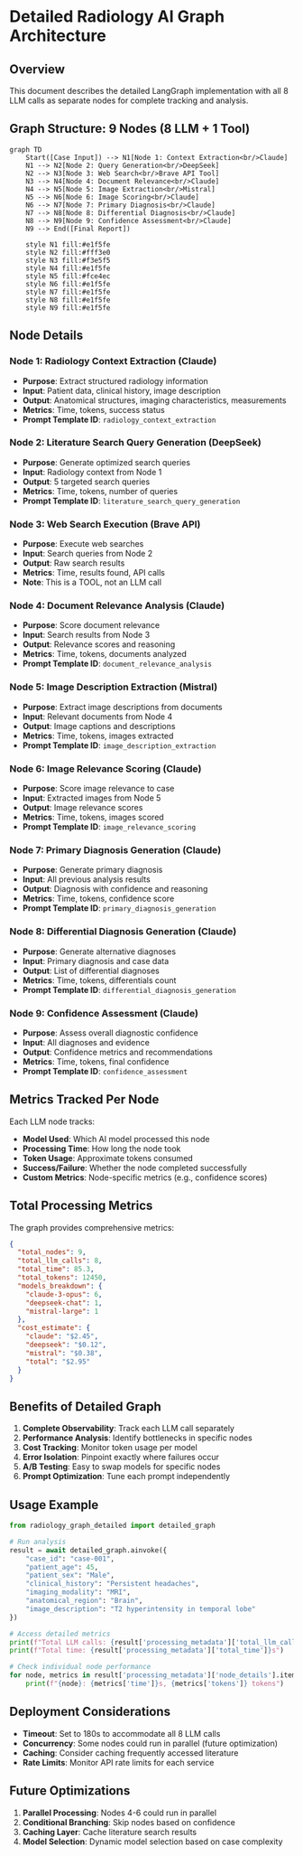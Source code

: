 # Detailed Radiology AI Graph Architecture

## Overview
This document describes the detailed LangGraph implementation with all 8 LLM calls as separate nodes for complete tracking and analysis.

## Graph Structure: 9 Nodes (8 LLM + 1 Tool)

```mermaid
graph TD
    Start([Case Input]) --> N1[Node 1: Context Extraction<br/>Claude]
    N1 --> N2[Node 2: Query Generation<br/>DeepSeek]
    N2 --> N3[Node 3: Web Search<br/>Brave API Tool]
    N3 --> N4[Node 4: Document Relevance<br/>Claude]
    N4 --> N5[Node 5: Image Extraction<br/>Mistral]
    N5 --> N6[Node 6: Image Scoring<br/>Claude]
    N6 --> N7[Node 7: Primary Diagnosis<br/>Claude]
    N7 --> N8[Node 8: Differential Diagnosis<br/>Claude]
    N8 --> N9[Node 9: Confidence Assessment<br/>Claude]
    N9 --> End([Final Report])
    
    style N1 fill:#e1f5fe
    style N2 fill:#fff3e0
    style N3 fill:#f3e5f5
    style N4 fill:#e1f5fe
    style N5 fill:#fce4ec
    style N6 fill:#e1f5fe
    style N7 fill:#e1f5fe
    style N8 fill:#e1f5fe
    style N9 fill:#e1f5fe
```

## Node Details

### Node 1: Radiology Context Extraction (Claude)
- **Purpose**: Extract structured radiology information
- **Input**: Patient data, clinical history, image description
- **Output**: Anatomical structures, imaging characteristics, measurements
- **Metrics**: Time, tokens, success status
- **Prompt Template ID**: `radiology_context_extraction`

### Node 2: Literature Search Query Generation (DeepSeek)
- **Purpose**: Generate optimized search queries
- **Input**: Radiology context from Node 1
- **Output**: 5 targeted search queries
- **Metrics**: Time, tokens, number of queries
- **Prompt Template ID**: `literature_search_query_generation`

### Node 3: Web Search Execution (Brave API)
- **Purpose**: Execute web searches
- **Input**: Search queries from Node 2
- **Output**: Raw search results
- **Metrics**: Time, results found, API calls
- **Note**: This is a TOOL, not an LLM call

### Node 4: Document Relevance Analysis (Claude)
- **Purpose**: Score document relevance
- **Input**: Search results from Node 3
- **Output**: Relevance scores and reasoning
- **Metrics**: Time, tokens, documents analyzed
- **Prompt Template ID**: `document_relevance_analysis`

### Node 5: Image Description Extraction (Mistral)
- **Purpose**: Extract image descriptions from documents
- **Input**: Relevant documents from Node 4
- **Output**: Image captions and descriptions
- **Metrics**: Time, tokens, images extracted
- **Prompt Template ID**: `image_description_extraction`

### Node 6: Image Relevance Scoring (Claude)
- **Purpose**: Score image relevance to case
- **Input**: Extracted images from Node 5
- **Output**: Image relevance scores
- **Metrics**: Time, tokens, images scored
- **Prompt Template ID**: `image_relevance_scoring`

### Node 7: Primary Diagnosis Generation (Claude)
- **Purpose**: Generate primary diagnosis
- **Input**: All previous analysis results
- **Output**: Diagnosis with confidence and reasoning
- **Metrics**: Time, tokens, confidence score
- **Prompt Template ID**: `primary_diagnosis_generation`

### Node 8: Differential Diagnosis Generation (Claude)
- **Purpose**: Generate alternative diagnoses
- **Input**: Primary diagnosis and case data
- **Output**: List of differential diagnoses
- **Metrics**: Time, tokens, differentials count
- **Prompt Template ID**: `differential_diagnosis_generation`

### Node 9: Confidence Assessment (Claude)
- **Purpose**: Assess overall diagnostic confidence
- **Input**: All diagnoses and evidence
- **Output**: Confidence metrics and recommendations
- **Metrics**: Time, tokens, final confidence
- **Prompt Template ID**: `confidence_assessment`

## Metrics Tracked Per Node

Each LLM node tracks:
- **Model Used**: Which AI model processed this node
- **Processing Time**: How long the node took
- **Token Usage**: Approximate tokens consumed
- **Success/Failure**: Whether the node completed successfully
- **Custom Metrics**: Node-specific metrics (e.g., confidence scores)

## Total Processing Metrics

The graph provides comprehensive metrics:
```json
{
  "total_nodes": 9,
  "total_llm_calls": 8,
  "total_time": 85.3,
  "total_tokens": 12450,
  "models_breakdown": {
    "claude-3-opus": 6,
    "deepseek-chat": 1,
    "mistral-large": 1
  },
  "cost_estimate": {
    "claude": "$2.45",
    "deepseek": "$0.12",
    "mistral": "$0.38",
    "total": "$2.95"
  }
}
```

## Benefits of Detailed Graph

1. **Complete Observability**: Track each LLM call separately
2. **Performance Analysis**: Identify bottlenecks in specific nodes
3. **Cost Tracking**: Monitor token usage per model
4. **Error Isolation**: Pinpoint exactly where failures occur
5. **A/B Testing**: Easy to swap models for specific nodes
6. **Prompt Optimization**: Tune each prompt independently

## Usage Example

```python
from radiology_graph_detailed import detailed_graph

# Run analysis
result = await detailed_graph.ainvoke({
    "case_id": "case-001",
    "patient_age": 45,
    "patient_sex": "Male",
    "clinical_history": "Persistent headaches",
    "imaging_modality": "MRI",
    "anatomical_region": "Brain",
    "image_description": "T2 hyperintensity in temporal lobe"
})

# Access detailed metrics
print(f"Total LLM calls: {result['processing_metadata']['total_llm_calls']}")
print(f"Total time: {result['processing_metadata']['total_time']}s")

# Check individual node performance
for node, metrics in result['processing_metadata']['node_details'].items():
    print(f"{node}: {metrics['time']}s, {metrics['tokens']} tokens")
```

## Deployment Considerations

- **Timeout**: Set to 180s to accommodate all 8 LLM calls
- **Concurrency**: Some nodes could run in parallel (future optimization)
- **Caching**: Consider caching frequently accessed literature
- **Rate Limits**: Monitor API rate limits for each service

## Future Optimizations

1. **Parallel Processing**: Nodes 4-6 could run in parallel
2. **Conditional Branching**: Skip nodes based on confidence
3. **Caching Layer**: Cache literature search results
4. **Model Selection**: Dynamic model selection based on case complexity